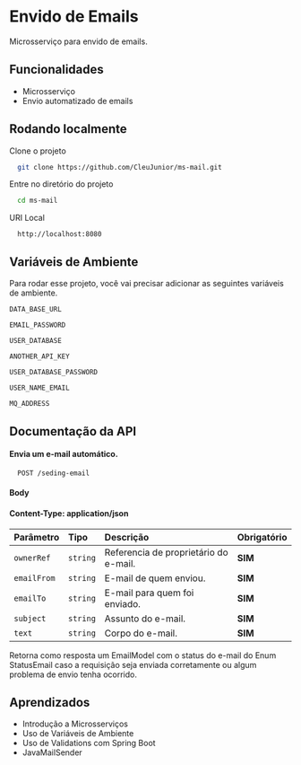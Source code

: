 
# Envido de Emails

Microsserviço para envido de emails.


## Funcionalidades

- Microsserviço
- Envio automatizado de emails



## Rodando localmente

Clone o projeto

```bash
  git clone https://github.com/CleuJunior/ms-mail.git
```

Entre no diretório do projeto

```bash
  cd ms-mail
```

URI Local
```http
  http://localhost:8080
```





## Variáveis de Ambiente

Para rodar esse projeto, você vai precisar adicionar as seguintes variáveis de ambiente.

`DATA_BASE_URL`

`EMAIL_PASSWORD`

`USER_DATABASE`

`ANOTHER_API_KEY`

`USER_DATABASE_PASSWORD`

`USER_NAME_EMAIL`

`MQ_ADDRESS`





## Documentação da API

#### Envia um e-mail automático.

```http
  POST /seding-email
```

#### Body
#### Content-Type: application/json


| Parâmetro   | Tipo     | Descrição                             | Obrigatório |        
|:------------|:---------|:--------------------------------------|:------------|
| `ownerRef`  | `string` | Referencia de proprietário do e-mail. | **SIM**     |
| `emailFrom` | `string` | E-mail de quem enviou.                | **SIM**     |
| `emailTo`   | `string` | E-mail para quem foi enviado.         | **SIM**     |
| `subject`   | `string` | Assunto do e-mail.                    | **SIM**     |
| `text`      | `string` | Corpo do e-mail.                      | **SIM**     |


Retorna como resposta um EmailModel com o status do e-mail do Enum StatusEmail caso a requisição seja enviada 
corretamente ou algum problema de envio tenha ocorrido.



## Aprendizados

- Introdução a Microsserviços
- Uso de Variáveis de Ambiente
- Uso de Validations com Spring Boot
- JavaMailSender
